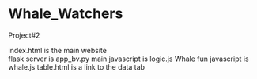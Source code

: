# Whale_Watchers
Project#2 

index.html is the main website<br>
flask server is app_bv.py
main javascript is logic.js
Whale fun javascript is whale.js
table.html is a link to the data tab
